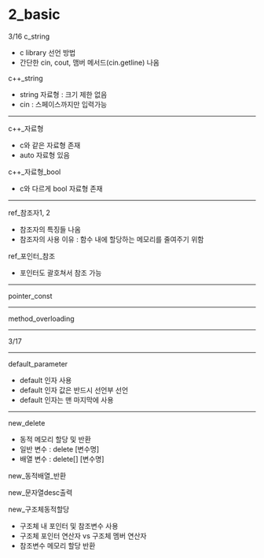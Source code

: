 # 2_basic
3/16
c_string
- c library 선언 방법
- 간단한 cin, cout, 맴버 메서드(cin.getline) 나옴

c++_string
- string 자료형 : 크기 제한 없음
- cin : 스페이스까지만 입력가능
---
c++_자료형
- c와 같은 자료형 존재
- auto 자료형 있음

c++_자료형_bool
- c와 다르게 bool 자료형 존재
---
ref_참조자1, 2
- 참조자의 특징들 나옴
- 참조자의 사용 이유 : 함수 내에 할당하는 메모리를 줄여주기 위함

ref_포인터_참조
- 포인터도 괄호쳐서 참조 가능
---
pointer_const

---
method_overloading


---
3/17

---
default_parameter
- default 인자 사용
- default 인자 값은 반드시 선언부 선언
- default 인자는 맨 마지막에 사용
---
new_delete
- 동적 메모리 할당 및 반환
- 일반 변수 : delete [변수명]
- 배열 변수 : delete[] [변수명]

new_동적배열_반환

new_문자열desc출력

new_구조체동적할당
- 구조체 내 포인터 및 참조변수 사용
- 구조체 포인터 연산자 vs 구조체 멤버 연산자
- 참조변수 메모리 할당 반환
